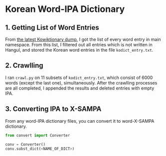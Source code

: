 # Korean Word-IPA Dictionary

## 1. Getting List of Word Entries

From [the latest Kowiktionary dump](https://dumps.wikimedia.org/kowiktionary/20181101/), I got the list of every word entry in main namespace.
From this list, I filtered out all entries which is not written in Hangul, and stored the Korean word entries in the file `kodict_entry.txt`.

## 2. Crawlling

I ran `crawl.py` on 11 subsets of `kodict_entry.txt`, which consist of 6000 words (except the last one), simultaneously.
After the crawlling processes are all completed, I appended the results and deleted entries with empty IPA.

## 3. Converting IPA to X-SAMPA

From any word-IPA dictionary files, you can convert it to word-X-SAMPA dictionary.

```python
from convert import Converter

conv = Converter()
conv.subst_dict(<NAME_OF_DICT>)
```
